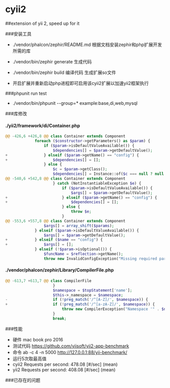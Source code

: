 # cyii2
##extension of yii 2, speed up for it

###安装工具
* ./vendor/phalcon/zephir/README.md 根据文档安装zephir和php扩展开发 所需的库

* ./vendor/bin/zephir generate 生成代码
* ./vendor/bin/zephir build 编译代码 生成扩展so文件
* 开启扩展并重新启动php进程即可启用该cyii2扩展以加速yii2框架执行

###phpunit run test
* ./vendor/bin/phpunit --group=*  example:base,di,web,mysql

###库修改

#### ./yii2/framework/di/Container.php

```php
@@ -426,6 +426,8 @@ class Container extends Component
             foreach ($constructor->getParameters() as $param) {
                 if ($param->isDefaultValueAvailable()) {
                     $dependencies[] = $param->getDefaultValue();
+                } elseif ($param->getName() == "config") {
+                    $dependencies[] = [];
                 } else {
                     $c = $param->getClass();
                     $dependencies[] = Instance::of($c === null ? null : $c->getName());
@@ -540,6 +542,8 @@ class Container extends Component
                     } catch (NotInstantiableException $e) {
                         if ($param->isDefaultValueAvailable()) {
                             $args[] = $param->getDefaultValue();
+                        } elseif ($param->getName() == "config") {
+                            $dependencies[] = [];
                         } else {
                             throw $e;
                         }
@@ -553,6 +557,8 @@ class Container extends Component
                 $args[] = array_shift($params);
             } elseif ($param->isDefaultValueAvailable()) {
                 $args[] = $param->getDefaultValue();
+            } elseif ($name == "config") {
+                $args[] = [];
             } elseif (!$param->isOptional()) {
                 $funcName = $reflection->getName();
                 throw new InvalidConfigException("Missing required parameter \"$name\" when calling \"$funcName\".");
```
#### ./vendor/phalcon/zephir/Library/CompilerFile.php

```php
@@ -613,7 +613,7 @@ class CompilerFile
                     }
                     $namespace = $topStatement['name'];
                     $this->_namespace = $namespace;
-                    if (!preg_match('/^[A-Z]/', $namespace)) {
+                    if (!preg_match('/^[a-zA-Z]/', $namespace)) {
                         throw new CompilerException("Namespace '" . $namespace . "' must be in camelized-form", $topStatement);
                     }
                     break;
```
###性能
* 硬件 mac book pro 2016
* 测试代码 https://github.com/yiisoft/yii2-app-benchmark
* 命令 ab -c 4 -n 5000 http://127.0.0.1:88/yii-benchmark/
* 运行5次取最高值
* cyii2 Requests per second:    478.08 [#/sec] (mean) 
* yii2 Requests per second:     408.08 [#/sec] (mean) 

###已存在的问题
